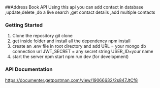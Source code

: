 ##Address Book API
Using this api you can add contact in database ,update,delete ,do a live search ,get contact details ,add multiple contacts

### Getting Started
1. Clone the repository 
   git clone 
2. get inside folder and install all the dependency 
   npm install
3. create an .env file in root directory and add 
   URL = your mongo db connection url
   JWT_SECRET = any secret string
   USER_ID=your name
4. start the server 
   npm start
   npm run dev (for development) 

### API Documentation
https://documenter.getpostman.com/view/19066632/2s847JtCf8